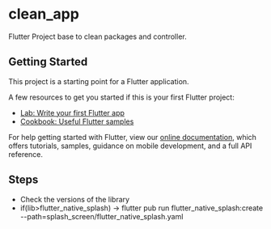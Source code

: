 # clean_app

Flutter Project base to clean packages and controller.

## Getting Started

This project is a starting point for a Flutter application.

A few resources to get you started if this is your first Flutter project:

- [Lab: Write your first Flutter app](https://flutter.dev/docs/get-started/codelab)
- [Cookbook: Useful Flutter samples](https://flutter.dev/docs/cookbook)

For help getting started with Flutter, view our
[online documentation](https://flutter.dev/docs), which offers tutorials,
samples, guidance on mobile development, and a full API reference.

## Steps

- Check the versions of the library
- if(lib>flutter_native_splash) -> flutter pub run flutter_native_splash:create --path=splash_screen/flutter_native_splash.yaml

